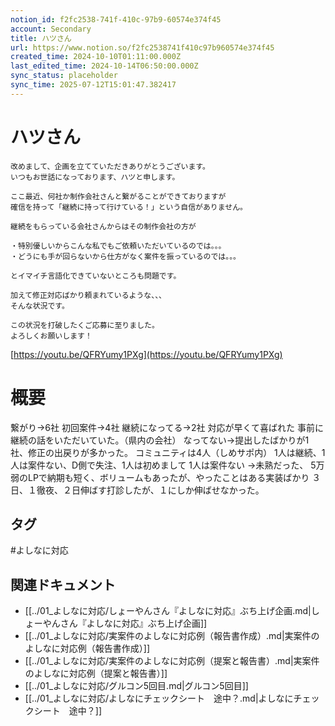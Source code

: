 ```yaml
---
notion_id: f2fc2538-741f-410c-97b9-60574e374f45
account: Secondary
title: ハツさん
url: https://www.notion.so/f2fc2538741f410c97b960574e374f45
created_time: 2024-10-10T01:11:00.000Z
last_edited_time: 2024-10-14T06:50:00.000Z
sync_status: placeholder
sync_time: 2025-07-12T15:01:47.382417
---
```

# ハツさん

```plain text
改めまして、企画を立てていただきありがとうございます。
いつもお世話になっております、ハツと申します。

ここ最近、何社か制作会社さんと繋がることができておりますが
確信を持って「継続に持って行けている！」という自信がありません。

継続をもらっている会社さんからはその制作会社の方が

・特別優しいからこんな私でもご依頼いただいているのでは。。。
・どうにも手が回らないから仕方がなく案件を振っているのでは。。。

とイマイチ言語化できていないところも問題です。

加えて修正対応ばかり頼まれているような、、、
そんな状況です。

この状況を打破したくご応募に至りました。
よろしくお願いします！
```
[https://youtu.be/QFRYumy1PXg](https://youtu.be/QFRYumy1PXg)
# 概要
繋がり→6社
初回案件→4社
継続になってる→2社
  対応が早くて喜ばれた
  事前に継続の話をいただいていた。（県内の会社）
なってない→提出したばかりが1社、修正の出戻りが多かった。
コミュニティは4人（しめサポ内）
1人は継続、1人は案件ない、D側で失注、1人は初めまして
1人は案件ない
  →未熟だった、
  5万弱のLPで納期も短く、ボリュームもあったが、やったことはある実装ばかり
  ３日、１徹夜、２日伸ばす打診したが、１にしか伸ばせなかった。

## タグ

#よしなに対応 

## 関連ドキュメント

- [[../01_よしなに対応/しょーやんさん『よしなに対応』ぶち上げ企画.md|しょーやんさん『よしなに対応』ぶち上げ企画]]
- [[../01_よしなに対応/実案件のよしなに対応例（報告書作成）.md|実案件のよしなに対応例（報告書作成）]]
- [[../01_よしなに対応/実案件のよしなに対応例（提案と報告書）.md|実案件のよしなに対応例（提案と報告書）]]
- [[../01_よしなに対応/グルコン5回目.md|グルコン5回目]]
- [[../01_よしなに対応/よしなにチェックシート　途中？.md|よしなにチェックシート　途中？]]
